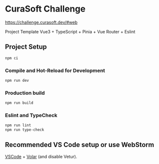 # CuraSoft Challenge
https://challenge.curasoft.dev/#web

Project Template Vue3 + TypeScript + Pinia + Vue Router + Eslint

## Project Setup

```sh
npm ci
```

### Compile and Hot-Reload for Development

```sh
npm run dev
```

### Production build

```sh
npm run build
```

### Eslint and TypeCheck

```sh
npm run lint
npm run type-check
```

## Recommended VS Code setup or use WebStorm
[VSCode](https://code.visualstudio.com/) + [Volar](https://marketplace.visualstudio.com/items?itemName=Vue.volar) (and disable Vetur).
